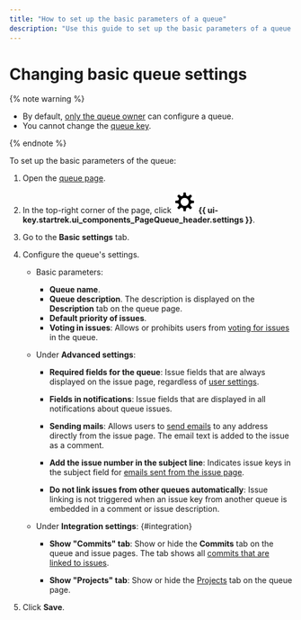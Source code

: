 ```yaml
---
title: "How to set up the basic parameters of a queue"
description: "Use this guide to set up the basic parameters of a queue."
---
```


# Changing basic queue settings

{% note warning %}

* By default, [only the queue owner](queue-access.md) can configure a queue.
* You cannot change the [queue key](create-queue.md#key).

{% endnote %}

To set up the basic parameters of the queue:

1. Open the [queue page](../user/queue.md).

1. In the top-right corner of the page, click ![](../../_assets/tracker/svg/settings-old.svg) **{{ ui-key.startrek.ui_components_PageQueue_header.settings }}**.

1. Go to the **Basic settings** tab.

1. Configure the queue's settings.
    * Basic parameters:
        * **Queue name**.
        * **Queue description**. The description is displayed on the **Description** tab on the queue page.
        * **Default priority of issues**.
        * **Voting in issues**: Allows or prohibits users from [voting for issues](../user/votes.md) in the queue.

    * Under **Advanced settings**:
        * **Required fields for the queue**: Issue fields that are always displayed on the issue page, regardless of [user settings](../user/edit-ticket.md#edit-fields).
        * **Fields in notifications**: Issue fields that are displayed in all notifications about queue issues.


        * **Sending mails**: Allows users to [send emails](../user/comments.md#send-comment) to any address directly from the issue page. The email text is added to the issue as a comment.
        * **Add the issue number in the subject line**: Indicates issue keys in the subject field for [emails sent from the issue page](../user/comments.md#send-comment).

        * **Do not link issues from other queues automatically**: Issue linking is not triggered when an issue key from another queue is embedded in a comment or issue description.
    * Under **Integration settings**: {#integration}
        * **Show "Commits" tab**: Show or hide the **Commits** tab on the queue and issue pages. The tab shows all [commits that are linked to issues](../user/ticket-links.md#section_commit).


        * **Show "Projects" tab**: Show or hide the [Projects](project-new.md) tab on the queue page.


1. Click **Save**.
